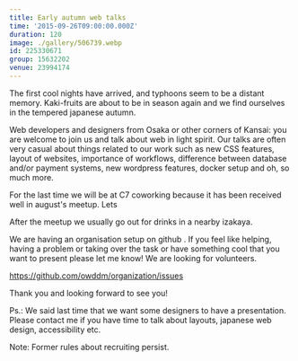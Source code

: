 ```yaml
---
title: Early autumn web talks
time: '2015-09-26T09:00:00.000Z'
duration: 120
image: ./gallery/506739.webp
id: 225330671
group: 15632202
venue: 23994174
---
```


The first cool nights have arrived, and typhoons seem to be a distant memory. Kaki-fruits are about to be in season again and we find ourselves in the tempered japanese autumn.

Web developers and designers from Osaka or other corners of Kansai: you are welcome to join us and talk about web in light spirit. Our talks are often very casual about things related to our work such as new CSS features, layout of websites, importance of workflows, difference between database and/or payment systems, new wordpress features, docker setup and oh, so much more.

For the last time we will be at C7 coworking because it has been received well in august's meetup. Lets

After the meetup we usually go out for drinks in a nearby izakaya.

We are having an organisation setup on github . If you feel like helping, having a problem or taking over the task or have something cool that you want to present please let me know! We are looking for volunteers.

https://github.com/owddm/organization/issues

Thank you and looking forward to see you!

Ps.: We said last time that we want some designers to have a presentation. Please contact me if you have time to talk about layouts, japanese web design, accessibility etc.

Note: Former rules about recruiting persist.
